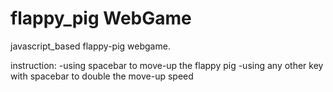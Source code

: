 # flappy_pig WebGame

javascript_based flappy-pig webgame.

instruction:
-using spacebar to move-up the flappy pig
-using any other key with spacebar to double the move-up speed
